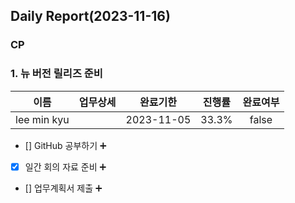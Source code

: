 ## Daily Report(2023-11-16)

### CP
### 1. 뉴 버전 릴리즈 준비

| 이름 | 업무상세 | 완료기한 | 진행률 | 완료여부 |
| :--: | :--: | :--: | :--: | :--: |
| lee min kyu |  | 2023-11-05 | 33.3% | false |

- [] GitHub 공부하기 :heavy_plus_sign: 

- [X] 일간 회의 자료 준비 :heavy_plus_sign: 

- [] 업무계획서 제출 :heavy_plus_sign: 




